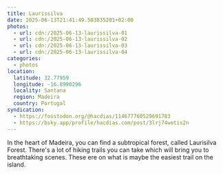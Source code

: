 ```yaml
---
title: Laurissilva
date: 2025-06-13T21:41:49.503835201+02:00
photos:
  - url: cdn:/2025-06-13-laurissilva-01
  - url: cdn:/2025-06-13-laurissilva-02
  - url: cdn:/2025-06-13-laurissilva-03
  - url: cdn:/2025-06-13-laurissilva-04
categories:
  - photos
location:
  latitude: 32.77959
  longitude: -16.8990296
  locality: Santana
  region: Madeira
  country: Portugal
syndication:
  - https://fosstodon.org/@hacdias/114677760529691783
  - https://bsky.app/profile/hacdias.com/post/3lrj74wetis2n
---
```


<style>
.fg-2025-06-13-laurissilva {
  grid-template-areas:
    "a a"
    "b c"
    "d d";
}

.fg-2025-06-13-laurissilva> *:nth-child(1) { grid-area: a; }
.fg-2025-06-13-laurissilva> *:nth-child(2) { grid-area: b; }
.fg-2025-06-13-laurissilva> *:nth-child(3) { grid-area: c; }
.fg-2025-06-13-laurissilva> *:nth-child(4) { grid-area: d; }
</style>

In the heart of Madeira, you can find a subtropical forest, called Laurisilva Forest. There's a lot of hiking trails you can take which will bring you to breathtaking scenes. These ere on what is maybe the easiest trail on the island.
